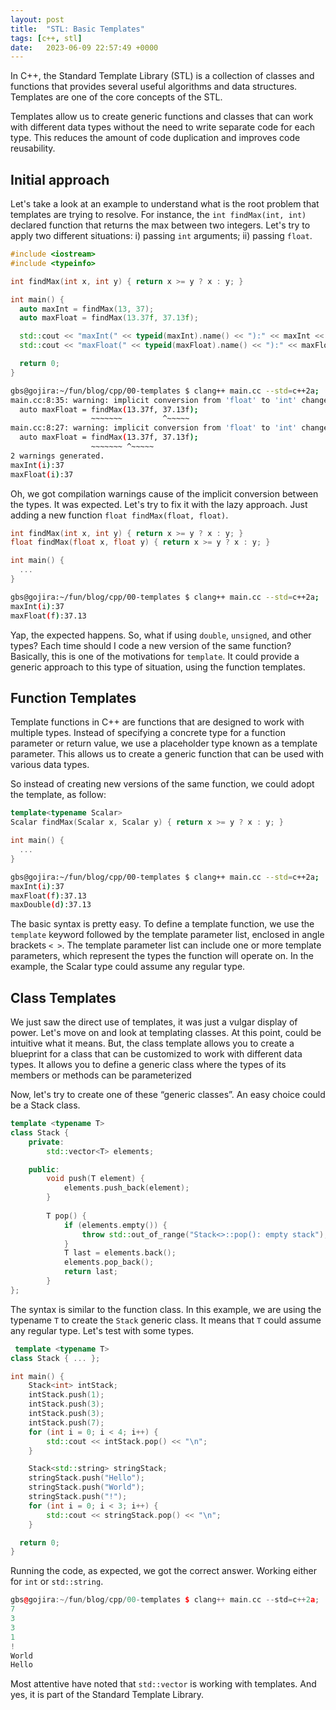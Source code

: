 ```yaml
---
layout: post
title:  "STL: Basic Templates"
tags: [c++, stl]
date:   2023-06-09 22:57:49 +0000
---
```


In C++, the Standard Template Library (STL) is a collection of classes and functions that provides several useful algorithms and data structures. Templates are one of the core concepts of the STL.

Templates allow us to create generic functions and classes that can work with different data types without the need to write separate code for each type. This reduces the amount of code duplication and improves code reusability.

## Initial approach

Let's take a look at an example to understand what is the root problem that templates are trying to resolve. For instance, the `int findMax(int, int)` declared function that returns the max between two integers. Let's try to apply two different situations: i) passing `int` arguments; ii) passing `float`.

```cpp
#include <iostream>
#include <typeinfo>

int findMax(int x, int y) { return x >= y ? x : y; }

int main() {
  auto maxInt = findMax(13, 37);
  auto maxFloat = findMax(13.37f, 37.13f);

  std::cout << "maxInt(" << typeid(maxInt).name() << "):" << maxInt << "\n";
  std::cout << "maxFloat(" << typeid(maxFloat).name() << "):" << maxFloat << "\n";

  return 0;
}
```

```bash
gbs@gojira:~/fun/blog/cpp/00-templates $ clang++ main.cc --std=c++2a; ./a.out
main.cc:8:35: warning: implicit conversion from 'float' to 'int' changes value from 37.130001 to 37 [-Wliteral-conversion]
  auto maxFloat = findMax(13.37f, 37.13f);
                  ~~~~~~~         ^~~~~~
main.cc:8:27: warning: implicit conversion from 'float' to 'int' changes value from 13.37 to 13 [-Wliteral-conversion]
  auto maxFloat = findMax(13.37f, 37.13f);
                  ~~~~~~~ ^~~~~~
2 warnings generated.
maxInt(i):37
maxFloat(i):37
```

Oh,  we got compilation warnings cause of the implicit conversion between the types. It was expected. Let's try to fix it with the lazy approach. Just adding a new function `float findMax(float, float)`.

```cpp
int findMax(int x, int y) { return x >= y ? x : y; }
float findMax(float x, float y) { return x >= y ? x : y; }

int main() {
  ...
}
```

```bash
gbs@gojira:~/fun/blog/cpp/00-templates $ clang++ main.cc --std=c++2a; ./a.out
maxInt(i):37
maxFloat(f):37.13
```

Yap, the expected happens. So, what if using `double`, `unsigned`, and other types? Each time should I code a new version of the same function? Basically, this is one of the motivations for `template`. It could provide a generic approach to this type of situation, using the function templates.

## Function Templates

Template functions in C++ are functions that are designed to work with multiple types. Instead of specifying a concrete type for a function parameter or return value, we use a placeholder type known as a template parameter. This allows us to create a generic function that can be used with various data types.

So instead of creating new versions of the same function, we could adopt the template, as follow:

```cpp
template<typename Scalar>
Scalar findMax(Scalar x, Scalar y) { return x >= y ? x : y; }

int main() {
  ...
}
```

```bash
gbs@gojira:~/fun/blog/cpp/00-templates $ clang++ main.cc --std=c++2a; ./a.out
maxInt(i):37
maxFloat(f):37.13
maxDouble(d):37.13
```

The basic syntax is pretty easy. To define a template function, we use the `template` keyword followed by the template parameter list, enclosed in angle brackets `< >`. The template parameter list can include one or more template parameters, which represent the types the function will operate on. In the example, the Scalar type could assume any regular type. 

## Class Templates

We just saw the direct use of templates, it was just a vulgar display of power. Let's move on and look at templating classes. At this point, could be intuitive what it means. But, the class template allows you to create a blueprint for a class that can be customized to work with different data types. It allows you to define a generic class where the types of its members or methods can be parameterized

Now, let's try to create one of these “generic classes”. An easy choice could be a Stack class.

```cpp
template <typename T>
class Stack {
    private:
        std::vector<T> elements;

    public:
        void push(T element) {
            elements.push_back(element);
        }
        
        T pop() {
            if (elements.empty()) {
                throw std::out_of_range("Stack<>::pop(): empty stack");
            }
            T last = elements.back();
            elements.pop_back();
            return last;
        }
};
```

The syntax is similar to the function class. In this example, we are using the typename `T` to create the `Stack` generic class. It means that `T` could assume any regular type. Let's test with some types.

```cpp
 template <typename T>
class Stack { ... };

int main() {
    Stack<int> intStack;
    intStack.push(1);
    intStack.push(3);
    intStack.push(3);
    intStack.push(7);
    for (int i = 0; i < 4; i++) {
        std::cout << intStack.pop() << "\n";
    }

    Stack<std::string> stringStack;
    stringStack.push("Hello"); 
    stringStack.push("World");
    stringStack.push("!");
    for (int i = 0; i < 3; i++) {
        std::cout << stringStack.pop() << "\n";
    }

  return 0;
}
```

Running the code, as expected, we got the correct answer. Working either for `int` or `std::string`.

```cpp
gbs@gojira:~/fun/blog/cpp/00-templates $ clang++ main.cc --std=c++2a; ./a.out
7
3
3
1
!
World
Hello
```

Most attentive have noted that `std::vector` is working with templates.  And yes, it is part of the Standard Template Library.
